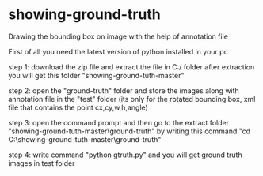 # showing-ground-truth

Drawing the bounding box on image with the help of annotation file 

First of all you need the latest version of python installed in your pc

step 1: download the zip file and extract the file in C:/ folder
        after extraction you will get this folder "showing-ground-tuth-master"
        
step 2: open the "ground-truth" folder and store the images along with annotation file in the "test" folder
        (its only for the rotated bounding box, xml file that contains the point cx,cy,w,h,angle)
        
step 3: open the command prompt and then go to the extract folder "showing-ground-tuth-master\ground-truth"
        by writing this command "cd C:\showing-ground-tuth-master\ground-truth" 
        
step 4: write command "python gtruth.py" and you will get ground truth images in test folder
